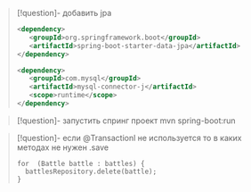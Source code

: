 >[!question]- добавить jpa
>```xml
><dependency>
>    <groupId>org.springframework.boot</groupId>
>    <artifactId>spring-boot-starter-data-jpa</artifactId>
></dependency>
>
><dependency>
>    <groupId>com.mysql</groupId>
>    <artifactId>mysql-connector-j</artifactId>
>    <scope>runtime</scope>
></dependency>
>```

>[!question]- запустить спринг проект
>mvn spring-boot:run

>[!question]- если @Transactionl не используется то в каких методах не нужен .save
>```List<Battle> battles = battlesRepository.getBattlesFromClient(battleIdList); 
>for  (Battle battle : battles) {  
 >   battlesRepository.delete(battle);  
>}
>```



